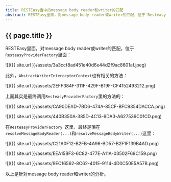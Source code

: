 ```yaml
---
title: RESTEasy当中的message body reader和writer的匹配
abstract: RESTEasy里面，对message body reader或writer的匹配，位于`ResteasyProviderFactory`里面。
---
```


## {{ page.title }}

RESTEasy里面，对message body reader或writer的匹配，位于`ResteasyProviderFactory`里面：

![]({{ site.url }}/assets/3a3ccf8ad451e40d6e44d2f9ac8601af.jpeg)

此外，`AbstractWriterInterceptorContext`也有相关的方法：

![]({{ site.url }}/assets/2EFF384F-311F-429F-B19F-CF4152493212.png)

上面其实是最终调用`ResteasyProviderFactory`里的方法的：

![]({{ site.url }}/assets/CA90DEAD-7BD6-474A-85CF-BFC9354DACCA.png)

![]({{ site.url }}/assets/440B350A-385D-4C13-9DA3-A627539C01CD.png)

在`ResteasyProviderFactory `这里，最终是落在`resolveMessageBodyReader(...)`和`resolveMessageBodyWriter(...)`这里：

![]({{ site.url }}/assets/C21A0F12-B2FB-4A96-BD57-B2F1F139B4AD.png)

![]({{ site.url }}/assets/EEA15BF3-6C82-477E-A11A-03502F69C159.png)

![]({{ site.url }}/assets/9EC16562-8C62-401E-9114-4D0C50E5A57B.png)

以上是针对message body reader和writer的分析。



